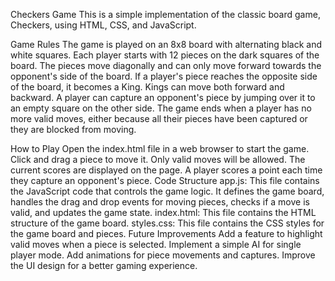 Checkers Game This is a simple implementation of the classic board game, Checkers, using HTML, CSS, and JavaScript.

Game Rules The game is played on an 8x8 board with alternating black and white squares. Each player starts with 12 pieces on the dark squares of the board. The pieces move diagonally and can only move forward towards the opponent's side of the board. If a player's piece reaches the opposite side of the board, it becomes a King. Kings can move both forward and backward. A player can capture an opponent's piece by jumping over it to an empty square on the other side. The game ends when a player has no more valid moves, either because all their pieces have been captured or they are blocked from moving.

How to Play Open the index.html file in a web browser to start the game. Click and drag a piece to move it. Only valid moves will be allowed. The current scores are displayed on the page. A player scores a point each time they capture an opponent's piece. Code Structure app.js: This file contains the JavaScript code that controls the game logic. It defines the game board, handles the drag and drop events for moving pieces, checks if a move is valid, and updates the game state. index.html: This file contains the HTML structure of the game board. styles.css: This file contains the CSS styles for the game board and pieces. Future Improvements Add a feature to highlight valid moves when a piece is selected. Implement a simple AI for single player mode. Add animations for piece movements and captures. Improve the UI design for a better gaming experience.
